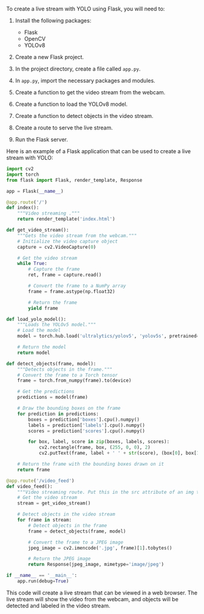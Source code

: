To create a live stream with YOLO using Flask, you will need to:

1. Install the following packages:
    * Flask
    * OpenCV
    * YOLOv8

2. Create a new Flask project.
3. In the project directory, create a file called `app.py`.
4. In `app.py`, import the necessary packages and modules.
5. Create a function to get the video stream from the webcam.
6. Create a function to load the YOLOv8 model.
7. Create a function to detect objects in the video stream.
8. Create a route to serve the live stream.
9. Run the Flask server.

Here is an example of a Flask application that can be used to create a live stream with YOLO:

```python
import cv2
import torch
from flask import Flask, render_template, Response

app = Flask(__name__)

@app.route('/')
def index():
    """Video streaming ."""
    return render_template('index.html')

def get_video_stream():
    """Gets the video stream from the webcam."""
    # Initialize the video capture object
    capture = cv2.VideoCapture(0)

    # Get the video stream
    while True:
        # Capture the frame
        ret, frame = capture.read()

        # Convert the frame to a NumPy array
        frame = frame.astype(np.float32)

        # Return the frame
        yield frame

def load_yolo_model():
    """Loads the YOLOv5 model."""
    # Load the model
    model = torch.hub.load('ultralytics/yolov5', 'yolov5s', pretrained=True)

    # Return the model
    return model

def detect_objects(frame, model):
    """Detects objects in the frame."""
    # Convert the frame to a Torch tensor
    frame = torch.from_numpy(frame).to(device)

    # Get the predictions
    predictions = model(frame)

    # Draw the bounding boxes on the frame
    for prediction in predictions:
        boxes = prediction['boxes'].cpu().numpy()
        labels = prediction['labels'].cpu().numpy()
        scores = prediction['scores'].cpu().numpy()

        for box, label, score in zip(boxes, labels, scores):
            cv2.rectangle(frame, box, (255, 0, 0), 2)
            cv2.putText(frame, label + ' ' + str(score), (box[0], box[1] + 20), cv2.FONT_HERSHEY_SIMPLEX, 0.5, (255, 0, 0))

    # Return the frame with the bounding boxes drawn on it
    return frame

@app.route('/video_feed')
def video_feed():
    """Video streaming route. Put this in the src attribute of an img tag."""
    # Get the video stream
    stream = get_video_stream()

    # Detect objects in the video stream
    for frame in stream:
        # Detect objects in the frame
        frame = detect_objects(frame, model)

        # Convert the frame to a JPEG image
        jpeg_image = cv2.imencode('.jpg', frame)[1].tobytes()

        # Return the JPEG image
        return Response(jpeg_image, mimetype='image/jpeg')

if __name__ == '__main__':
    app.run(debug=True)

```
This code will create a live stream that can be viewed in a web browser. The live stream will show the video from the webcam, and objects will be detected and labeled in the video stream.

